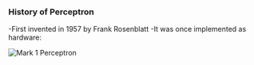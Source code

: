 ### History of Perceptron
-First invented in 1957 by Frank Rosenblatt
-It was once implemented as hardware: 

![Mark 1 Perceptron](https://upload.wikimedia.org/wikipedia/en/5/52/Mark_I_perceptron.jpeg)